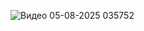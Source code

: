 ![Видео 05-08-2025 035752](https://github.com/user-attachments/assets/f8f415a4-ade6-4917-9290-a348abc5dd87)
